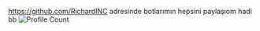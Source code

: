 https://github.com/RichardINC adresinde botlarımın hepsini paylaşıom hadi bb
![Profile Count](https://komarev.com/ghpvc/?username=qweqwewqeqwe&label=Project%20visits&color=blueviolet)&nbsp;
